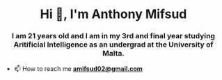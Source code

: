 <h1 align="center">Hi 👋, I'm Anthony Mifsud</h1>
<h3 align="center">I am 21 years old and I am in my 3rd and final year studying Aritificial Intelligence as an undergrad at the University of Malta. </h3>

- 📫 How to reach me **amifsud02@gmail.com**

